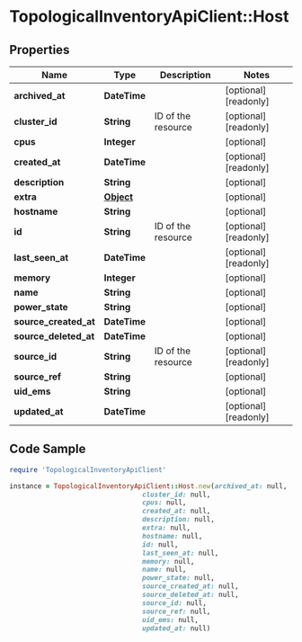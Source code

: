 # TopologicalInventoryApiClient::Host

## Properties

Name | Type | Description | Notes
------------ | ------------- | ------------- | -------------
**archived_at** | **DateTime** |  | [optional] [readonly] 
**cluster_id** | **String** | ID of the resource | [optional] [readonly] 
**cpus** | **Integer** |  | [optional] 
**created_at** | **DateTime** |  | [optional] [readonly] 
**description** | **String** |  | [optional] 
**extra** | [**Object**](.md) |  | [optional] 
**hostname** | **String** |  | [optional] 
**id** | **String** | ID of the resource | [optional] [readonly] 
**last_seen_at** | **DateTime** |  | [optional] [readonly] 
**memory** | **Integer** |  | [optional] 
**name** | **String** |  | [optional] 
**power_state** | **String** |  | [optional] 
**source_created_at** | **DateTime** |  | [optional] 
**source_deleted_at** | **DateTime** |  | [optional] 
**source_id** | **String** | ID of the resource | [optional] [readonly] 
**source_ref** | **String** |  | [optional] 
**uid_ems** | **String** |  | [optional] 
**updated_at** | **DateTime** |  | [optional] [readonly] 

## Code Sample

```ruby
require 'TopologicalInventoryApiClient'

instance = TopologicalInventoryApiClient::Host.new(archived_at: null,
                                 cluster_id: null,
                                 cpus: null,
                                 created_at: null,
                                 description: null,
                                 extra: null,
                                 hostname: null,
                                 id: null,
                                 last_seen_at: null,
                                 memory: null,
                                 name: null,
                                 power_state: null,
                                 source_created_at: null,
                                 source_deleted_at: null,
                                 source_id: null,
                                 source_ref: null,
                                 uid_ems: null,
                                 updated_at: null)
```



